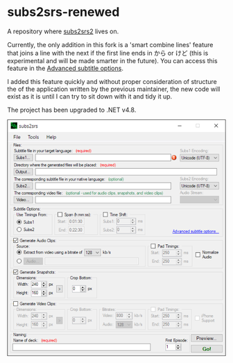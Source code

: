 # subs2srs-renewed

A repository where [subs2srs2](https://subs2srs.sourceforge.net/) lives on.

Currently, the only addition in this fork is a 'smart combine lines' feature that joins a line with the next if the first line ends in から or けど (this is experimental and will be made smarter in the future). You can access this feature in the [Advanced subtitle options](https://github.com/hopto-dot/subs2srs-renewed/blob/main/Main%20Window.png?raw=true).

I added this feature quickly and without proper consideration of structure the of the application written by the previous maintainer, the new code will exist as it is until I can try to sit down with it and tidy it up.

The project has been upgraded to .NET v4.8.

![MainWindow](https://github.com/hopto-dot/subs2srs-renewed/blob/main/Main%20Window.png?raw=true)
